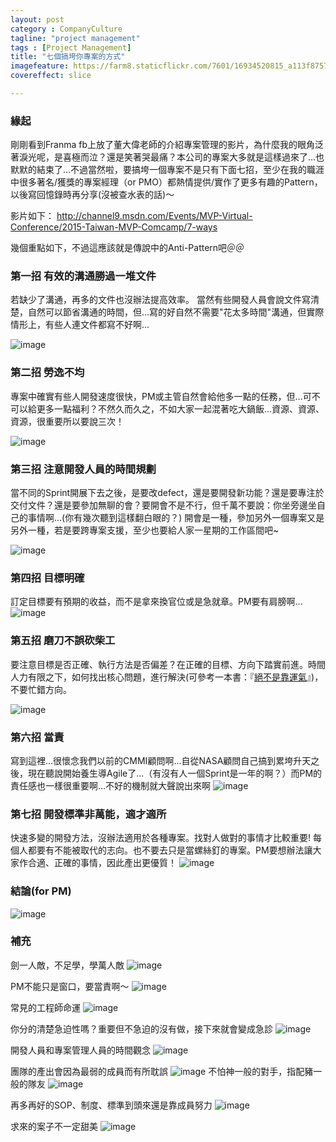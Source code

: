 ```yaml
---
layout: postcategory : CompanyCulture 
tagline: "project management"
tags : [Project Management] 
title: "七個搞垮你專案的方式"
imagefeature: https://farm8.staticflickr.com/7601/16934520815_a113f8757c_h.jpg
covereffect: slice

---
```


### 緣起
剛剛看到Franma fb上放了董大偉老師的介紹專案管理的影片，為什麼我的眼角泛著淚光呢，是喜極而泣？還是笑著哭最痛？本公司的專案大多就是這樣過來了...也默默的結束了...不過當然啦，要搞垮一個專案不是只有下面七招，至少在我的職涯中很多著名/獲獎的專案經理（or PMO）都熱情提供/實作了更多有趣的Pattern，以後寫回憶錄時再分享(沒被查水表的話)～


影片如下：
http://channel9.msdn.com/Events/MVP-Virtual-Conference/2015-Taiwan-MVP-Comcamp/7-ways


幾個重點如下，不過這應該就是傳說中的Anti-Pattern吧＠＠


### 第一招 有效的溝通勝過一堆文件
若缺少了溝通，再多的文件也沒辦法提高效率。
當然有些開發人員會說文件寫清楚，自然可以節省溝通的時間，但...寫的好自然不需要"花太多時間"溝通，但實際情形上，有些人連文件都寫不好啊...

![image](https://farm9.staticflickr.com/8699/16933195841_298f0e79a8_b.jpg)

### 第二招 勞逸不均
專案中確實有些人開發速度很快，PM或主管自然會給他多一點的任務，但...可不可以給更多一點福利？不然久而久之，不如大家一起混著吃大鍋飯...資源、資源、資源，很重要所以要說三次！

![image](https://farm8.staticflickr.com/7646/16311786914_c056918e58_b.jpg)


### 第三招 注意開發人員的時間規劃
當不同的Sprint開展下去之後，是要改defect，還是要開發新功能？還是要專注於交付文件？還是要參加無聊的會？要開會不是不行，但千萬不要說：你坐旁邊坐自己的事情啊...(你有幾次聽到這樣翻白眼的？) 開會是一種，參加另外一個專案又是另外一種，若是要跨專案支援，至少也要給人家一星期的工作區間吧~

![image](https://farm9.staticflickr.com/8697/16908249636_de2a9e31db_b.jpg)

### 第四招 目標明確
訂定目標要有預期的收益，而不是拿來換官位或是急就章。PM要有肩膀啊...
![image](https://farm8.staticflickr.com/7591/16314136803_820b4341b1_b.jpg)

### 第五招 磨刀不誤砍柴工

要注意目標是否正確、執行方法是否偏差？在正確的目標、方向下踏實前進。時間人力有限之下，如何找出核心問題，進行解決(可參考一本書：『[絕不是靠運氣](http://www.books.com.tw/products/0010196075)』)，不要忙錯方向。

![image](https://farm8.staticflickr.com/7636/16746509388_d0e9c27fb7_b.jpg)

### 第六招 當責
寫到這裡...很懷念我們以前的CMMI顧問啊...自從NASA顧問自己搞到累垮升天之後，現在聽說開始養生導Agile了...（有沒有人一個Sprint是一年的啊？）而PM的責任感也一樣很重要啊...不好的機制就大聲說出來啊
![image](https://farm9.staticflickr.com/8702/16311784754_874bdea076_b.jpg)

### 第七招 開發標準非萬能，適才適所
快速多變的開發方法，沒辦法適用於各種專案。找對人做對的事情才比較重要! 每個人都要有不能被取代的志向。也不要去只是當螺絲釘的專案。PM要想辦法讓大家作合適、正確的事情，因此產出更優質！
![image](https://farm8.staticflickr.com/7623/16933199221_4163dd7eb2_b.jpg)

### 結論(for PM)

![image](https://farm9.staticflickr.com/8694/16933196541_0047b4dd45_b.jpg)


### 補充
劍一人敵，不足學，學萬人敵
![image](https://farm9.staticflickr.com/8751/16746741960_f79ca848c5_b.jpg)

PM不能只是窗口，要當責啊～
![image](https://farm9.staticflickr.com/8739/16311785394_71b6d46507_b.jpg)

常見的工程師命運
![image](https://farm9.staticflickr.com/8747/16933197281_ce30e99189_b.jpg)


你分的清楚急迫性嗎？重要但不急迫的沒有做，接下來就會變成急診
![image](https://farm9.staticflickr.com/8711/16747965919_d7193fab7c_b.jpg)



開發人員和專案管理人員的時間觀念
![image](https://farm9.staticflickr.com/8716/16932875522_c45e4f25aa_b.jpg)

團隊的產出會因為最弱的成員而有所耽誤
![image](https://farm8.staticflickr.com/7648/16933197891_d9aae43ec1_b.jpg)
不怕神一般的對手，指配豬一般的隊友
![image](https://farm8.staticflickr.com/7604/16933197271_9b0fcea1e9_b.jpg)

再多再好的SOP、制度、標準到頭來還是靠成員努力
![image](https://farm8.staticflickr.com/7651/16726850057_c1b7c50a88_b.jpg)

求來的案子不一定甜美
![image](https://farm8.staticflickr.com/7600/16934175175_f5d1af8be5_b.jpg)


